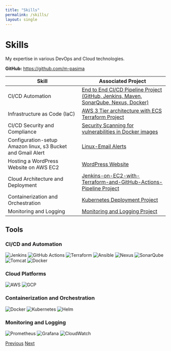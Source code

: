 ```yaml
---
title: "Skills"
permalink: /skills/
layout: single
---
```


<div class="hero">
  <h1>Skills</h1>
  <p>My expertise in various DevOps and Cloud technologies.</p>
</div>

<p><strong>GitHub:</strong> <a href="https://github.com/m-pasima" target="_blank">https://github.com/m-pasima</a></p>

<table class="table table-bordered">
  <thead>
    <tr>
      <th>Skill</th>
      <th>Associated Project</th>
    </tr>
  </thead>
  <tbody>
    <tr>
      <td>CI/CD Automation</td>
      <td><a href="https://github.com/m-pasima/AI-WebApp.git">End to End CI/CD Pipeline Project (GitHub, Jenkins, Maven, SonarQube, Nexus, Docker)</a></td>
    </tr>
    <tr>
      <td>Infrastructure as Code (IaC)</td>
      <td><a href="https://github.com/m-pasima/Aws-terraform-multi-tier-application.git">AWS 3 Tier architecture with ECS Terraform Project</a></td>
    </tr>
    <tr>
      <td>CI/CD Security and Compliance</td>
      <td><a href="https://github.com/m-pasima/CI-CD-Security-image-scan.git">Security Scanning for vulnerabilities in Docker images</a></td>
    </tr>
    <tr>
      <td>Configuration-setup Amazon linux, s3 Bucket and Gmail Alert</td>
      <td><a href="https://github.com/m-pasima/configuration-setup-ec2-Email.git">Linux-Email Alerts</a></td>
    </tr>
    <tr>
      <td>Hosting a WordPress Website on AWS EC2</td>
      <td><a href="https://github.com/m-pasima/Hosting-a-WordPress-Website-on-AWS-EC2.git">WordPress Website</a></td>
    </tr>
    <tr>
      <td>Cloud Architecture and Deployment</td>
      <td><a href="https://github.com/m-pasima/Jenkins-on-EC2-with-Terraform-and-GitHub-Actions-Pipeline">Jenkins-on-EC2-with-Terraform-and-GitHub-Actions-Pipeline Project</a></td>
    </tr>
    <tr>
      <td>Containerization and Orchestration</td>
      <td><a href="https://github.com/m-pasima/Kubernetes-Deployment-Project.git">Kubernetes Deployment Project</a></td>
    </tr>
    <tr>
      <td>Monitoring and Logging</td>
      <td><a href="https://github.com/m-pasima/Monitoring-and-Logging-Project.git">Monitoring and Logging Project</a></td>
    </tr>
  </tbody>
</table>

<section id="tools" class="bg-light p-4 rounded mb-4">
  <h2 id="tools">Tools</h2>
  <h3>CI/CD and Automation</h3>
  <p>
    <img src="https://img.shields.io/badge/-Jenkins-D24939?&style=for-the-badge&logo=Jenkins&logoColor=white" alt="Jenkins">
    <img src="https://img.shields.io/badge/-GitHub_Actions-2088FF?&style=for-the-badge&logo=GitHub-Actions&logoColor=white" alt="GitHub Actions">
    <img src="https://img.shields.io/badge/-Terraform-623CE4?&style=for-the-badge&logo=Terraform&logoColor=white" alt="Terraform">
    <img src="https://img.shields.io/badge/-Ansible-EE0000?&style=for-the-badge&logo=Ansible&logoColor=white" alt="Ansible">
    <img src="https://img.shields.io/badge/-Nexus-4E73B9?&style=for-the-badge&logo=Sonatype&logoColor=white" alt="Nexus">
    <img src="https://img.shields.io/badge/-SonarQube-4E9BCD?&style=for-the-badge&logo=SonarQube&logoColor=white" alt="SonarQube">
    <img src="https://img.shields.io/badge/-Tomcat-F8DC75?&style=for-the-badge&logo=Apache%20Tomcat&logoColor=black" alt="Tomcat">
    <img src="https://img.shields.io/badge/-Docker-2496ED?&style=for-the-badge&logo=Docker&logoColor=white" alt="Docker">
  </p>

  <h3>Cloud Platforms</h3>
  <p>
    <img src="https://img.shields.io/badge/-AWS-232F3E?&style=for-the-badge&logo=Amazon-AWS&logoColor=white" alt="AWS">
    <img src="https://img.shields.io/badge/-GCP-4285F4?&style=for-the-badge&logo=Google-Cloud&logoColor=white" alt="GCP">
  </p>

  <h3>Containerization and Orchestration</h3>
  <p>
    <img src="https://img.shields.io/badge/-Docker-2496ED?&style=for-the-badge&logo=Docker&logoColor=white" alt="Docker">
    <img src="https://img.shields.io/badge/-Kubernetes-326CE5?&style=for-the-badge&logo=Kubernetes&logoColor=white" alt="Kubernetes">
    <img src="https://img.shields.io/badge/-Helm-0F1689?&style=for-the-badge&logo=Helm&logoColor=white" alt="Helm">
  </p>

  <h3>Monitoring and Logging</h3>
  <p>
    <img src="https://img.shields.io/badge/-Prometheus-E6522C?&style=for-the-badge&logo=Prometheus&logoColor=white" alt="Prometheus">
    <img src="https://img.shields.io/badge/-Grafana-F46800?&style=for-the-badge&logo=Grafana&logoColor=white" alt="Grafana">
    <img src="https://img.shields.io/badge/-CloudWatch-FF9900?&style=for-the-badge&logo=Amazon%20AWS&logoColor=white" alt="CloudWatch">
  </p>
</section>

<div class="navigation-buttons">
  <a href="{{ site.baseurl }}/about/" class="btn btn-primary">Previous</a>
  <a href="{{ site.baseurl }}/experience/" class="btn btn-primary">Next</a>
</div>
